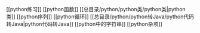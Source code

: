 [[python练习]]
[[python函数]]
[[总目录/python/python类/python类|python类]]
[[python序列]]
[[python循环]]
[[总目录/python/python转Java/python代码转Java|python代码转Java]]
[[python中的字符串]]
[[python杂项]]
